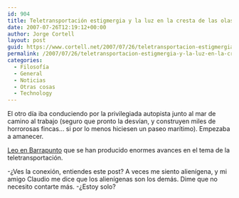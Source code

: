 ```yaml
---
id: 904
title: Teletransportación estigmergia y la luz en la cresta de las olas
date: 2007-07-26T12:19:12+00:00
author: Jorge Cortell
layout: post
guid: https://www.cortell.net/2007/07/26/teletransportacion-estigmergia-y-la-luz-en-la-cresta-de-las-olas/
permalink: /2007/07/26/teletransportacion-estigmergia-y-la-luz-en-la-cresta-de-las-olas/
categories:
  - Filosofí­a
  - General
  - Noticias
  - Otras cosas
  - Technology
---
```

El otro dí­a iba conduciendo por la privilegiada autopista junto al mar de camino al trabajo (seguro que pronto la desví­an, y construyen miles de horrorosas fincas... si por lo menos hiciesen un paseo marí­timo). Empezaba a amanecer.

<a target="_blank" title="Barrapunto teletransportación" href="https://barrapunto.com/article.pl?sid=06/10/05/1141234">Leo en Barrapunto</a> que se han producido enormes avances en el tema de la teletransportación.

-¿Ves la conexión, entiendes este post? A veces me siento aliení­gena, y mi amigo Claudio me dice que los aliení­genas son los demás. Dime que no necesito contarte más. -¿Estoy solo?